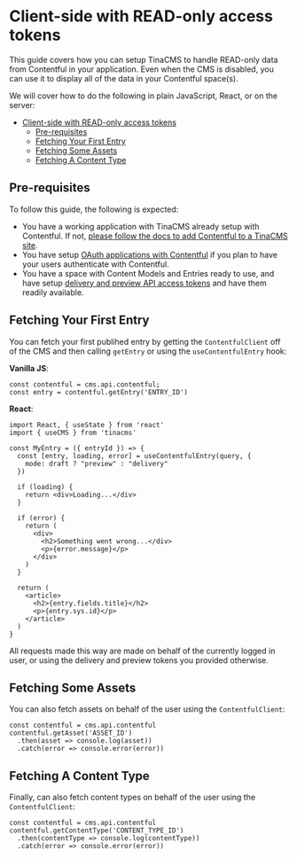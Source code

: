 <!-- no toc -->
# Client-side with READ-only access tokens 

This guide covers how you can setup TinaCMS to handle READ-only data from Contentful in your application. Even when the CMS is disabled, you can use it to display all of the data in your Contentful space(s).

We will cover how to do the following in plain JavaScript, React, or on the server:

- [Client-side with READ-only access tokens](#client-side-with-read-only-access-tokens)
  - [Pre-requisites](#pre-requisites)
  - [Fetching Your First Entry](#fetching-your-first-entry)
  - [Fetching Some Assets](#fetching-some-assets)
  - [Fetching A Content Type](#fetching-a-content-type)

## Pre-requisites

To follow this guide, the following is expected:

- You have a working application with TinaCMS already setup with Contentful. If not, [please follow the docs to add Contentful to a TinaCMS site](https://github.com/tinalabs/tinacms-contentful/blob/master/README.md#quick-start).
- You have setup [OAuth applications with Contentful](https://www.contentful.com/developers/docs/extensibility/oauth/) if you plan to have your users authenticate with Contentful.
- You have a space with Content Models and Entries ready to use, and have setup [delivery and preview API access tokens](https://www.contentful.com/developers/docs/references/authentication#api-keys-in-the-contentful-web-app) and have them readily available.

## Fetching Your First Entry

You can fetch your first publihed entry by getting the `ContentfulClient` off of the CMS and then calling `getEntry` or using the `useContentfulEntry` hook:

**Vanilla JS**:
```
const contentful = cms.api.contentful;
const entry = contentful.getEntry('ENTRY_ID')
```

**React**:
```
import React, { useState } from 'react'
import { useCMS } from 'tinacms'

const MyEntry = ({ entryId }) => {
  const [entry, loading, error] = useContentfulEntry(query, {
    mode: draft ? "preview" : "delivery"
  })

  if (loading) {
    return <div>Loading...</div>
  }

  if (error) {
    return (
      <div>
        <h2>Something went wrong...</div>
        <p>{error.message}</p>
      </div>
    )
  }

  return (
    <article>
      <h2>{entry.fields.title}</h2>
      <p>{entry.sys.id}</p>
    </article>
  )
}
```

All requests made this way are made on behalf of the currently logged in user, or using the delivery and preview tokens you provided otherwise.

## Fetching Some Assets

You can also fetch assets on behalf of the user using the `ContentfulClient`:

```
const contentful = cms.api.contentful
contentful.getAsset('ASSET_ID')
  .then(asset => console.log(asset))
  .catch(error => console.error(error))
```

## Fetching A Content Type

Finally, can also fetch content types on behalf of the user using the `ContentfulClient`:

```
const contentful = cms.api.contentful
contentful.getContentType('CONTENT_TYPE_ID')
  .then(contentType => console.log(contentType))
  .catch(error => console.error(error))
```